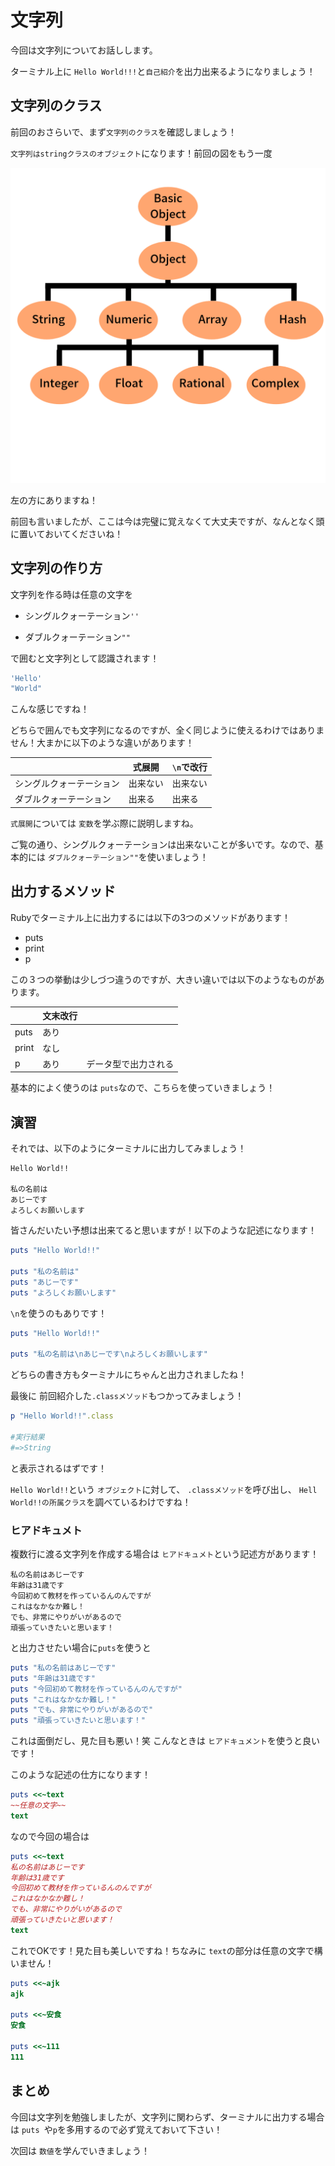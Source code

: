 # 文字列

今回は文字列についてお話しします。

ターミナル上に `Hello World!!!`と`自己紹介`を出力出来るようになりましょう！



## 文字列のクラス

前回のおさらいで、まず`文字列のクラス`を確認しましょう！

 `文字列はstringクラスのオブジェクト`になります！前回の図をもう一度

![Basic Object](https://github.com/ajk0421/Ruby_lesson/blob/master/img/Basic%20Object.png)

左の方にありますね！

前回も言いましたが、ここは今は完璧に覚えなくて大丈夫ですが、なんとなく頭に置いておいてくださいね！



## 文字列の作り方

文字列を作る時は任意の文字を

* シングルクォーテーション`''`

* ダブルクォーテーション`""`

で囲むと文字列として認識されます！

```ruby
'Hello'
"World"
```

こんな感じですね！



どちらで囲んでも文字列になるのですが、全く同じように使えるわけではありません！大まかに以下のような違いがあります！



|                          | 式展開   | `\n`で改行 |
| ------------------------ | -------- | ---------- |
| シングルクォーテーション | 出来ない | 出来ない   |
| ダブルクォーテーション   | 出来る   | 出来る     |

`式展開`については `変数`を学ぶ際に説明しますね。



ご覧の通り、シングルクォーテーションは出来ないことが多いです。なので、基本的には `ダブルクォーテーション""`を使いましょう！



## 出力するメソッド

Rubyでターミナル上に出力するには以下の3つのメソッドがあります！

- puts 
- print
- p

この３つの挙動は少しづつ違うのですが、大きい違いでは以下のようなものがあります。

|       | 文末改行 |                      |
| ----- | -------- | -------------------- |
| puts  | あり     |                      |
| print | なし     |                      |
| p     | あり     | データ型で出力される |

基本的によく使うのは `puts`なので、こちらを使っていきましょう！



## 演習

それでは、以下のようにターミナルに出力してみましょう！

```
Hello World!!

私の名前は
あじーです
よろしくお願いします
```



皆さんだいたい予想は出来てると思いますが！以下のような記述になります！



```ruby
puts "Hello World!!"

puts "私の名前は"
puts "あじーです"
puts "よろしくお願いします"
```

`\n`を使うのもありです！

```ruby
puts "Hello World!!"

puts "私の名前は\nあじーです\nよろしくお願いします"
```

どちらの書き方もターミナルにちゃんと出力されましたね！



最後に 前回紹介した`.classメソッド`もつかってみましょう！

```ruby
p "Hello World!!".class

#実行結果
#=>String
```

と表示されるはずです！

 `Hello World!!`という `オブジェクト`に対して、 `.classメソッド`を呼び出し、 `Hell World!!の所属クラス`を調べているわけですね！



### ヒアドキュメト

複数行に渡る文字列を作成する場合は `ヒアドキュメト`という記述方があります！

```
私の名前はあじーです
年齢は31歳です
今回初めて教材を作っているんのんですが
これはなかなか難し！
でも、非常にやりがいがあるので
頑張っていきたいと思います！
```



と出力させたい場合に`puts`を使うと



```ruby
puts "私の名前はあじーです"
puts "年齢は31歳です"
puts "今回初めて教材を作っているんのんですが"
puts "これはなかなか難し！"
puts "でも、非常にやりがいがあるので"
puts "頑張っていきたいと思います！"
```

これは面倒だし、見た目も悪い！笑 こんなときは `ヒアドキュメント`を使うと良いです！

このような記述の仕方になります！

```ruby
puts <<~text
~~任意の文字~~
text
```

なので今回の場合は

```ruby
puts <<~text
私の名前はあじーです
年齢は31歳です
今回初めて教材を作っているんのんですが
これはなかなか難し！
でも、非常にやりがいがあるので
頑張っていきたいと思います！
text
```

これでOKです！見た目も美しいですね！ちなみに `text`の部分は任意の文字で構いません！

```ruby
puts <<~ajk
ajk

puts <<~安食
安食

puts <<~111
111

```

## まとめ

今回は文字列を勉強しましたが、文字列に関わらず、ターミナルに出力する場合は `puts `や`p`を多用するので必ず覚えておいて下さい！



次回は `数値`を学んでいきましょう！